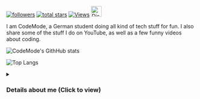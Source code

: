 <p align="left">
      <a href="https://github.com/CodeModeYT?tab=followers">
         <img alt="followers" title="Follow me on GitHub" src="https://custom-icon-badges.demolab.com/github/followers/CodeModeYT?color=236ad3&labelColor=1155ba&style=for-the-badge&logo=person-add&label=Followers&logoColor=white"/></a>
      <a href="https://github.com/CodeModeYT?tab=repositories&sort=stargazers">
         <img alt="total stars" title="Total stars on GitHub" src="https://custom-icon-badges.demolab.com/github/stars/CodeModeYT?color=55960c&style=for-the-badge&labelColor=488207&logo=star"/></a>
      <a href="https://www.youtube.com/channel/UCmI1DvxN-wRCIFUkmXrM7WA">   <img alt="Views" title="Views" src="https://custom-icon-badges.demolab.com/youtube/channel/views/UCmI1DvxN-wRCIFUkmXrM7WA?color=%23E1AD0E&logo=eye&logoColor=white&style=for-the-badge&labelColor=C79600"/></a> 
      </a>
      <a href="https://discord.gg/golden-gift-864540857121898496">
            <img height="28px" src="https://img.shields.io/discord/864540857121898496?style=for-the-badge&logo=appveyor?color=black&label=Discord" alt="Discord Server">
      </a>
</p>

I am CodeMode, a German student doing all kind of tech stuff for fun. I also share some of the stuff I do on YouTube, as well as a few funny videos about coding.

<a>![CodeMode's GithHub stats](https://github-readme-stats.vercel.app/api?username=CodeModeYT&show_icons=true&theme=github_dark&count_private=true&)</a>

![Top Langs](https://github-readme-stats.vercel.app/api/top-langs/?username=CodeModeYT&layout=compact&theme=github_dark)

<details>
 <summary><h3>Details about me (Click to view)</h3></summary>
   

<br />

      
### Good knowledge:
<img align="left" alt="HTML" width="30px" style="padding-right:10px;" src="https://cdn.jsdelivr.net/gh/devicons/devicon/icons/html5/html5-plain.svg" />
<img align="left" alt="CSS" width="30px" style="padding-right:10px;" src="https://cdn.jsdelivr.net/gh/devicons/devicon/icons/css3/css3-plain.svg" />
<img align="left" alt="Python" width="30px" style="padding-right:10px;" src="https://cdn.jsdelivr.net/gh/devicons/devicon/icons/python/python-plain.svg" />
<img align="left" alt="Arduino" width="30px" style="padding-right:10px;" src="https://cdn.jsdelivr.net/gh/devicons/devicon/icons/arduino/arduino-original-wordmark.svg" />
<img align="left" alt="Visual Studio Code" width="26px" src="https://cdn.jsdelivr.net/gh/devicons/devicon/icons/vscode/vscode-original.svg" style="padding-right:10px;" />
<img align="left" alt="Visual Studio" width="30px" style="padding-right:10px;" src="https://cdn.jsdelivr.net/gh/devicons/devicon/icons/visualstudio/visualstudio-plain.svg" />


<br />

### Basic knowledge:
<img align="left" alt="C#" width="30px" style="padding-right:10px;" src="https://cdn.jsdelivr.net/gh/devicons/devicon/icons/csharp/csharp-plain.svg" />
<img align="left" alt="C++" width="30px" style="padding-right:10px;" src="https://cdn.jsdelivr.net/gh/devicons/devicon/icons/cplusplus/cplusplus-plain.svg" />
<img align="left" alt="JavaScript" width="30px" style="padding-right:10px;" src="https://cdn.jsdelivr.net/gh/devicons/devicon/icons/javascript/javascript-original.svg" />
<img align="left" alt="Markdown" width="30px" style="padding-right:10px;" src="https://cdn.jsdelivr.net/gh/devicons/devicon/icons/markdown/markdown-original.svg" />
<img align="left" alt="Markdown" width="30px" style="padding-right:10px;" src="https://cdn.jsdelivr.net/gh/devicons/devicon/icons/unity/unity-original.svg" />
<br />

### Currently learning:
<img align="left" alt="PHP" width="30px" style="padding-right:10px;" src="https://cdn.jsdelivr.net/gh/devicons/devicon/icons/php/php-plain.svg" />
<img align="left" alt="Docker" width="30px" style="padding-right:10px;" src="https://cdn.jsdelivr.net/gh/devicons/devicon/icons/docker/docker-plain-wordmark.svg" />
<br />
 
### I am currently working on...
... automating my home server (proxmox and TrueNAS)

<!-- Inspired by ForrestKnight  -->
<!-- Using the profile cards from anuraghazra -->
